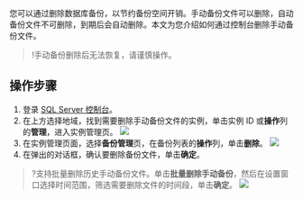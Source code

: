 您可以通过删除数据库备份，以节约备份空间开销。手动备份文件可以删除，自动备份文件不可删除，到期后会自动删除。本文为您介绍如何通过控制台删除手动备份文件。
>!手动备份删除后无法恢复，请谨慎操作。

## 操作步骤
1. 登录 [SQL Server 控制台](https://console.cloud.tencent.com/sqlserver)。
2. 在上方选择地域，找到需要删除手动备份文件的实例，单击实例 ID 或**操作**列的**管理**，进入实例管理页。
![](https://qcloudimg.tencent-cloud.cn/raw/3bb7a0be93f6fb3fa7879389c90b9876.png)
3. 在实例管理页面，选择**备份管理**页，在备份列表的**操作**列，单击**删除**。
![](https://qcloudimg.tencent-cloud.cn/raw/3c28b655da8724264083f6e9e5220215.png)
4. 在弹出的对话框，确认要删除备份文件，单击**确定**。
>?支持批量删除历史手动备份文件。单击**批量删除手动备份**，然后在设置窗口选择时间范围，筛选需要删除文件的时间段，单击**确定**。
>![](https://qcloudimg.tencent-cloud.cn/raw/355203867cf48672333ff5c26695dfe7.png)
